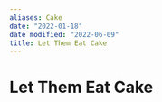 ```yaml
---
aliases: Cake
date: "2022-01-18"
date modified: "2022-06-09"
title: Let Them Eat Cake
---
```


# Let Them Eat Cake

